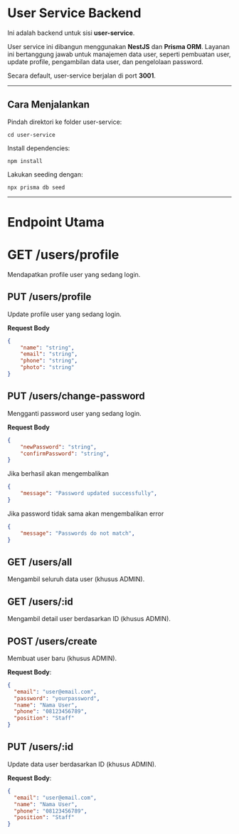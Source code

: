 # User Service Backend

Ini adalah backend untuk sisi **user-service**.

User service ini dibangun menggunakan **NestJS** dan **Prisma ORM**. Layanan ini bertanggung jawab untuk manajemen data user, seperti pembuatan user, update profile, pengambilan data user, dan pengelolaan password.

Secara default, user-service berjalan di port **3001**.

---

## Cara Menjalankan

Pindah direktori ke folder user-service:
```
cd user-service
```
Install dependencies:
```
npm install
```
Lakukan seeding dengan:
```
npx prisma db seed
```
---

# Endpoint Utama

# GET /users/profile
Mendapatkan profile user yang sedang login.

## PUT /users/profile
Update profile user yang sedang login.

**Request Body**
```json
{
    "name": "string",
    "email": "string",
    "phone": "string",
    "photo": "string"
}
```

## PUT /users/change-password
Mengganti password user yang sedang login.

**Request Body**
```json
{
    "newPassword": "string",
    "confirmPassword": "string",
}
```

Jika berhasil akan mengembalikan
```json
{
    "message": "Password updated successfully",
}
```

Jika password tidak sama akan mengembalikan error
```json
{
    "message": "Passwords do not match",
}
```

## GET /users/all
Mengambil seluruh data user (khusus ADMIN).

## GET /users/:id
Mengambil detail user berdasarkan ID (khusus ADMIN).

## POST /users/create
Membuat user baru (khusus ADMIN).

**Request Body**:

```json
{
  "email": "user@email.com",
  "password": "yourpassword",
  "name": "Nama User",
  "phone": "08123456789",
  "position": "Staff"
}
```



## PUT /users/:id
Update data user berdasarkan ID (khusus ADMIN).

**Request Body**:
```json
{
  "email": "user@email.com",
  "name": "Nama User",
  "phone": "08123456789",
  "position": "Staff"
}
```